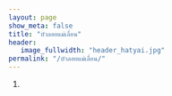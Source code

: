 ```yaml
---
layout: page
show_meta: false
title: "บัวลอยแม่เลื่อน"
header:
   image_fullwidth: "header_hatyai.jpg"
permalink: "/บัวลอยแม่เลื่อน/"
---
```

1.
